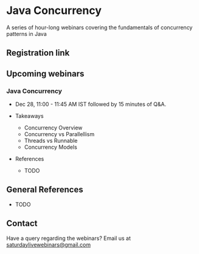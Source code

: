# Java Concurrency
A series of hour-long webinars covering the fundamentals of concurrency patterns in Java

## Registration link


## Upcoming webinars
### Java Concurrency
 * Dec 28, 11:00 - 11:45 AM IST followed by 15 minutes of Q&A.
 * Takeaways
     - Concurrency Overview
     - Concurrency vs Parallellism
     - Threads vs Runnable
     - Concurrency Models
     
 * References
    - TODO
 

## General References
 - TODO
 
## Contact
Have a query regarding the webinars? Email us at [saturdaylivewebinars@gmail.com](mailto:saturdaylivewebinars@gmail.com)
